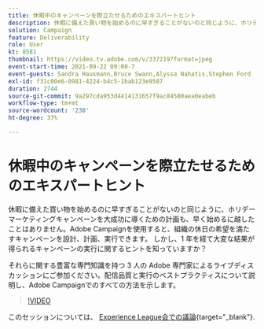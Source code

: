 ```yaml
---
title: 休暇中のキャンペーンを際立たせるためのエキスパートヒント
description: 休暇に備えた買い物を始めるのに早すぎることがないのと同じように、ホリデーマーケティングキャンペーンを大成功に導くための計画も、早く始めるに越したことはありません。Adobe Campaignを使用すると、組織の休日の希望を満たすキャンペーンを設計、計画、実行できます。 しかし、1 年を経て大変な結果が得られるキャンペーンの実行に関するヒントを知っていますか？ それらに関する豊富な専門知識を持つ 3 人の Adobe 専門家によるライブディスカッションにご参加ください。配信品質と実行のベストプラクティスについて説明し、Adobe Campaignでのすべての方法を示します。
solution: Campaign
feature: Deliverability
role: User
kt: 8581
thumbnail: https://video.tv.adobe.com/v/337219?format=jpeg
event-start-time: 2021-09-22 09:00-7
event-guests: Sandra Hausmann,Bruce Swann,Alyssa Nahatis,Stephen Ford
exl-id: f31c00e6-0981-4224-b4c5-1bab123e9587
duration: 2744
source-git-commit: 9a297cda953d4414131657f9ac84580aea0eabeb
workflow-type: tm+mt
source-wordcount: '238'
ht-degree: 37%

---
```


# 休暇中のキャンペーンを際立たせるためのエキスパートヒント

休暇に備えた買い物を始めるのに早すぎることがないのと同じように、ホリデーマーケティングキャンペーンを大成功に導くための計画も、早く始めるに越したことはありません。Adobe Campaignを使用すると、組織の休日の希望を満たすキャンペーンを設計、計画、実行できます。 しかし、1 年を経て大変な結果が得られるキャンペーンの実行に関するヒントを知っていますか？

それらに関する豊富な専門知識を持つ 3 人の Adobe 専門家によるライブディスカッションにご参加ください。配信品質と実行のベストプラクティスについて説明し、Adobe Campaignでのすべての方法を示します。

>[!VIDEO](https://video.tv.adobe.com/v/337219/?quality=12&learn=on)

このセッションについては、 [Experience League会での議論](https://experienceleaguecommunities.adobe.com/t5/adobe-campaign-classic/questions-and-discussion-for-experience-league-live-ep-3-expert/td-p/425205){target="_blank"}.
